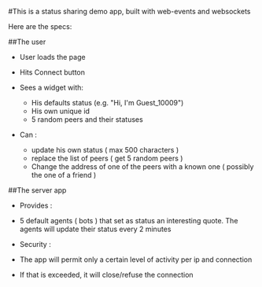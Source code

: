 
#This is a status sharing demo app, built with web-events and websockets

Here are the specs:


##The user 

 * User loads the page
 * Hits Connect button
 * Sees a widget with: 
	 * His defaults status (e.g. "Hi, I'm Guest_10009")
	 * His own unique id
	 * 5 random peers and their statuses
 
 * Can : 
	 * update his own status ( max 500 characters )
	 * replace the list of peers ( get 5 random peers )
	 * Change the address of one of the peers with a known one ( possibly the one of a friend )
 
##The server app

* Provides :
 * 5 default agents ( bots ) that set as status an interesting quote. The agents will update their status every 2 minutes
 
* Security : 
 * The app will permit only a certain level of activity per ip and connection
 * If that is exceeded, it will close/refuse the connection  
 